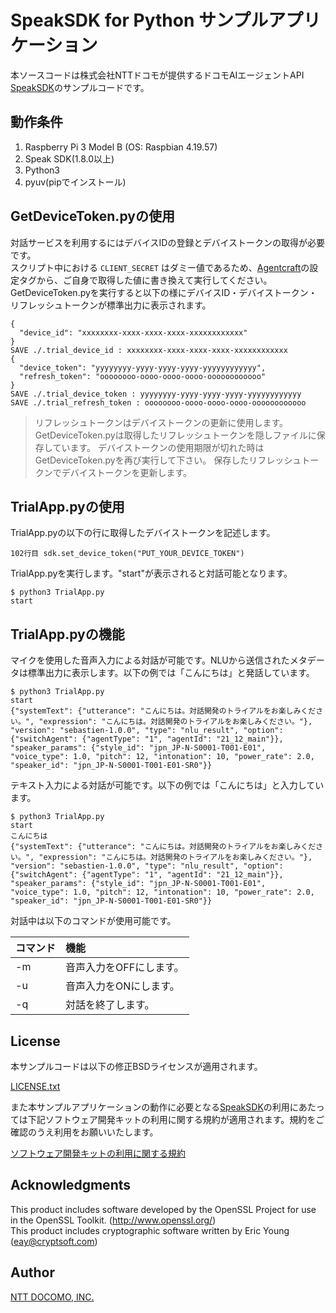 # SpeakSDK for Python サンプルアプリケーション
本ソースコードは株式会社NTTドコモが提供するドコモAIエージェントAPI [SpeakSDK](https://github.com/docomoDeveloperSupport/speak-python-sdk)のサンプルコードです。


## 動作条件
1. Raspberry Pi 3 Model B (OS: Raspbian 4.19.57)
1. Speak SDK(1.8.0以上)
1. Python3
1. pyuv(pipでインストール)

## GetDeviceToken.pyの使用
対話サービスを利用するにはデバイスIDの登録とデバイストークンの取得が必要です。  
スクリプト中における `CLIENT_SECRET` はダミー値であるため、[Agentcraft](http://agentcraft.sebastien.ai/)の設定タグから、ご自身で取得した値に書き換えて実行してください。
GetDeviceToken.pyを実行すると以下の様にデバイスID・デバイストークン・リフレッシュトークンが標準出力に表示されます。

```
{
  "device_id": "xxxxxxxx-xxxx-xxxx-xxxx-xxxxxxxxxxxx"
}
SAVE ./.trial_device_id : xxxxxxxx-xxxx-xxxx-xxxx-xxxxxxxxxxxx
{
  "device_token": "yyyyyyyy-yyyy-yyyy-yyyy-yyyyyyyyyyyy",
  "refresh_token": "oooooooo-oooo-oooo-oooo-oooooooooooo"
}
SAVE ./.trial_device_token : yyyyyyyy-yyyy-yyyy-yyyy-yyyyyyyyyyyy
SAVE ./.trial_refresh_token : oooooooo-oooo-oooo-oooo-oooooooooooo
```

> リフレッシュトークンはデバイストークンの更新に使用します。  
GetDeviceToken.pyは取得したリフレッシュトークンを隠しファイルに保存しています。
デバイストークンの使用期限が切れた時はGetDeviceToken.pyを再び実行して下さい。
保存したリフレッシュトークンでデバイストークンを更新します。

## TrialApp.pyの使用
TrialApp.pyの以下の行に取得したデバイストークンを記述します。

```
102行目 sdk.set_device_token("PUT_YOUR_DEVICE_TOKEN")

```
TrialApp.pyを実行します。"start"が表示されると対話可能となります。

```
$ python3 TrialApp.py 
start

```

## TrialApp.pyの機能
マイクを使用した音声入力による対話が可能です。NLUから送信されたメタデータは標準出力に表示します。以下の例では「こんにちは」と発話しています。

```
$ python3 TrialApp.py 
start
{"systemText": {"utterance": "こんにちは。対話開発のトライアルをお楽しみください。", "expression": "こんにちは。対話開発のトライアルをお楽しみください。"}, "version": "sebastien-1.0.0", "type": "nlu_result", "option": {"switchAgent": {"agentType": "1", "agentId": "21_12_main"}}, "speaker_params": {"style_id": "jpn_JP-N-S0001-T001-E01", "voice_type": 1.0, "pitch": 12, "intonation": 10, "power_rate": 2.0, "speaker_id": "jpn_JP-N-S0001-T001-E01-SR0"}}
```

テキスト入力による対話が可能です。以下の例では「こんにちは」と入力しています。

```
$ python3 TrialApp.py 
start
こんにちは
{"systemText": {"utterance": "こんにちは。対話開発のトライアルをお楽しみください。", "expression": "こんにちは。対話開発のトライアルをお楽しみください。"}, "version": "sebastien-1.0.0", "type": "nlu_result", "option": {"switchAgent": {"agentType": "1", "agentId": "21_12_main"}}, "speaker_params": {"style_id": "jpn_JP-N-S0001-T001-E01", "voice_type": 1.0, "pitch": 12, "intonation": 10, "power_rate": 2.0, "speaker_id": "jpn_JP-N-S0001-T001-E01-SR0"}}
```

対話中は以下のコマンドが使用可能です。

| コマンド | 機能 |
| :----- | :--- |
| -m | 音声入力をOFFにします。 | 
| -u | 音声入力をONにします。 | 
| -q | 対話を終了します。 | 

## License
本サンプルコードは以下の修正BSDライセンスが適用されます。

[LICENSE.txt](/LICENSE.txt)

また本サンプルアプリケーションの動作に必要となる[SpeakSDK](https://github.com/docomoDeveloperSupport/speak-python-sdk)の利用にあたっては下記ソフトウェア開発キットの利用に関する規約が適用されます。規約をご確認のうえ利用をお願いいたします。

[ソフトウェア開発キットの利用に関する規約](https://github.com/docomoDeveloperSupport/speak-python-sdk/blob/master/LICENSE.md)

## Acknowledgments
This product includes software developed by the OpenSSL Project for use in the OpenSSL Toolkit. (http://www.openssl.org/)  
This product includes cryptographic software written by Eric Young (eay@cryptsoft.com)

## Author
[NTT DOCOMO, INC.](https://docs.sebastien.ai/)



